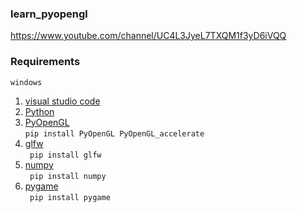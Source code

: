 ### learn_pyopengl
https://www.youtube.com/channel/UC4L3JyeL7TXQM1f3yD6iVQQ

### Requirements
`windows`<br/>
1. [visual studio code](https://code.visualstudio.com/)<br/>
2. [Python](https://www.python.org/)<br/>
3. [PyOpenGL](http://pyopengl.sourceforge.net/)<br/>
``` pip install PyOpenGL PyOpenGL_accelerate ```<br/>
4. [glfw](https://www.glfw.org/)<br/>
``` pip install glfw```<br/>
5. [numpy](https://numpy.org/install/)<br/>
``` pip install numpy```<br/>
6. [pygame](https://www.pygame.org/wiki/GettingStarted)<br/>
``` pip install pygame```<br/>
